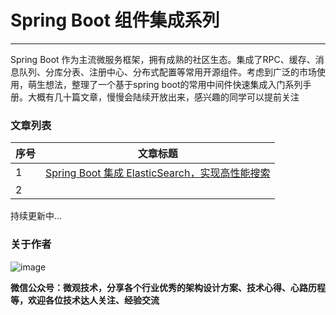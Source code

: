 # Spring Boot 组件集成系列
---


Spring Boot 作为主流微服务框架，拥有成熟的社区生态。集成了RPC、缓存、消息队列、分库分表、注册中心、分布式配置等常用开源组件。考虑到广泛的市场使用，萌生想法，整理了一个基于spring boot的常用中间件快速集成入门系列手册。大概有几十篇文章，慢慢会陆续开放出来，感兴趣的同学可以提前关注



### 文章列表

|序号|文章标题|
|---|---|
|1|[Spring Boot 集成 ElasticSearch，实现高性能搜索](https://mp.weixin.qq.com/s/2sZhc1_7nF8M-7wnDR86ZA)|
|2||



持续更新中...


### 关于作者


![image](https://i.niupic.com/images/2020/04/04/7hig.jpg)

**微信公众号：微观技术，分享各个行业优秀的架构设计方案、技术心得、心路历程等，欢迎各位技术达人关注、经验交流**
